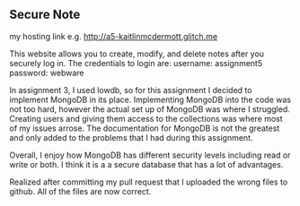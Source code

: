 ## Secure Note

my hosting link e.g. http://a5-kaitlinmcdermott.glitch.me

This website allows you to create, modify, and delete notes after you securely log in. 
The credentials to login are:
username: assignment5
password: webware

In assignment 3, I used lowdb, so for this assignment I decided to implement MongoDB in its place. Implementing MongoDB into the code was not too hard, however the actual set up of MongoDB was where I struggled. Creating users and giving them access to the collections was where most of my issues arrose. The documentation for MongoDB is not the greatest and only added to the problems that I had during this assignment.

Overall, I enjoy how MongoDB has different security levels including read or write or both. I think it is a a secure database that has a lot of advantages.

Realized after committing my pull request that I uploaded the wrong files to github. All of the files are now correct.
